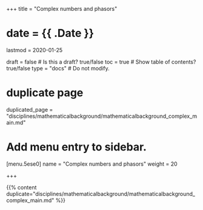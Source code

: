 +++
title = "Complex numbers and phasors"

# date = {{ .Date }}
lastmod = 2020-01-25

draft = false  # Is this a draft? true/false
toc = true  # Show table of contents? true/false
type = "docs"  # Do not modify.

# duplicate page
duplicated_page = "disciplines/mathematicalbackground/mathematicalbackground_complex_main.md"

# Add menu entry to sidebar.
[menu.5ese0]
name = "Complex numbers and phasors"
weight = 20

+++

{{% content duplicate="disciplines/mathematicalbackground/mathematicalbackground_complex_main.md" %}}
